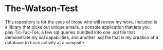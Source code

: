 # The-Watson-Test
This repository is for the eyes of those who will review my work. Included is a library that picks out unique emails, a console application that lets you play Tic-Tac-Toe, a few sql queries bundled into one .sql file that demonstrate my sql capabilities, and another .sql file that is my creation of a database to track activity at a campsite
